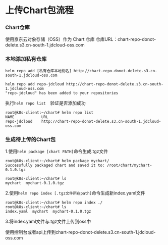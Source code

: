 # 上传Chart包流程



### Chart仓库

使用京东云对象存储（OSS）作为 Chart 仓库
仓库URL：chart-repo-donot-delete.s3.cn-south-1.jdcloud-oss.com



### 本地添加私有仓库

`helm repo add [私有仓库本地别名] http://chart-repo-donot-delete.s3.cn-south-1.jdcloud-oss.com`

```
helm repo add repo-jdcloud http://chart-repo-donot-delete.s3.cn-south-1.jdcloud-oss.com
"repo-jdcloud" has been added to your repositories
```



执行`helm repo list  `验证是否添加成功

```
root@k8s-client:~/chart# helm repo list
NAME            URL
repo-jdcloud    http://chart-repo-donot-delete.s3.cn-south-1.jdcloud-oss.com
```



### 生成待上传的Chart包

1.使用```helm package [chart PATH]```命令生成.tgz文件


```
root@k8s-client:~/chart# helm package mychart/
Successfully packaged chart and saved it to: /root/chart/mychart-0.1.0.tgz
```

```
root@k8s-client:~/chart# ls
mychart  mychart-0.1.0.tgz
```



2.使用```helm repo index [.tgz文件所在path]```命令生成新index.yaml文件

```
root@k8s-client:~/chart# helm repo index ./
root@k8s-client:~/chart# ls
index.yaml  mychart  mychart-0.1.0.tgz
```



3.将index.yaml文件与.tgz文件上传到oss中

使用控制台或者api上传到chart-repo-donot-delete.s3.cn-south-1.jdcloud-oss.com


